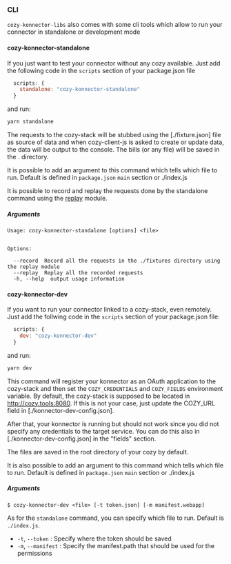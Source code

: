 ### CLI

`cozy-konnector-libs` also comes with some cli tools which allow to run your connector in standalone
or development mode

#### cozy-konnector-standalone

If you just want to test your connector without any cozy available. Just add the following code in
the `scripts` section of your package.json file

```javascript
  scripts: {
    standalone: "cozy-konnector-standalone"
  }
```

and run:

```sh
yarn standalone
```

The requests to the cozy-stack will be stubbed using the [./fixture.json] file as source of data
and when cozy-client-js is asked to create or update data, the data will be output to the console.
The bills (or any file) will be saved in the . directory.

It is possible to add an argument to this command which tells which file to run. Default is
defined in `package.json` `main` section or ./index.js

It is possible to record and replay the requests done by the standalone command using the
[replay](https://github.com/assaf/node-replay) module.

##### Arguments

```
Usage: cozy-konnector-standalone [options] <file>


Options:

  --record  Record all the requests in the ./fixtures directory using the replay module
  --replay  Replay all the recorded requests
  -h, --help  output usage information
```


#### cozy-konnector-dev

If you want to run your connector linked to a cozy-stack, even remotely. Just add the follwing code
in the `scripts` section of your package.json file:

```javascript
  scripts: {
    dev: "cozy-konnector-dev"
  }
```

and run:

```sh
yarn dev
```

This command will register your konnector as an OAuth application to the cozy-stack and then set the `COZY_CREDENTIALS` and `COZY_FIELDS` environment variable. By default,
the cozy-stack is supposed to be located in http://cozy.tools:8080. If this is not your case, just
update the COZY_URL field in [./konnector-dev-config.json].

After that, your konnector is running but should not work since you did not specify any credentials to
the target service. You can do this also in [./konnector-dev-config.json] in the "fields" section.

The files are saved in the root directory of your cozy by default.

It is also possible to add an argument to this command which tells which file to run. Default is
defined in `package.json` `main` section or ./index.js


##### Arguments

```
$ cozy-konnector-dev <file> [-t token.json] [-m manifest.webapp]
```

As for the `standalone` command, you can specify which file to run. Default is `./index.js`.

- `-t`, `--token` : Specify where the token should be saved
- `-m`, `--manifest` : Specify the manifest.path that should be used for the permissions
